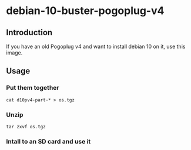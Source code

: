 # debian-10-buster-pogoplug-v4

## Introduction
If you have an old Pogoplug v4 and want to install debian 10 on it, use this image.

## Usage

### Put them together
```
cat d10pv4-part-* > os.tgz
```

### Unzip
```
tar zxvf os.tgz
```

### Intall to an SD card and use it
